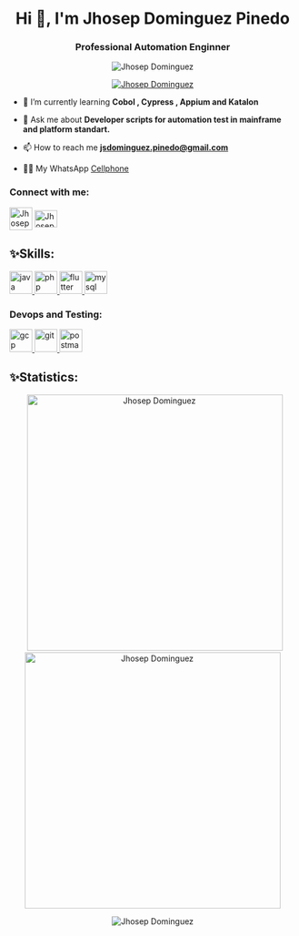 <!--<img align="center" src="https://user-images.githubusercontent.com/91768959/136720579-5e62a216-7a68-4509-bb6c-08f1f93b8901.gif" width="1000" height="450" /> -->
<!--<img align="center" src="https://user-images.githubusercontent.com/91768959/136721567-c55c78e4-d4f2-487d-b093-f8abcca1bd76.png" width="1000" height="480" /> -->
<h1 align="center">Hi 👋, I'm Jhosep Dominguez Pinedo</h1>
<h3 align="center">Professional Automation Enginner</h3>

<p align="center"> <img src="https://komarev.com/ghpvc/?username=jsdominguez" alt="Jhosep Dominguez" /> </p>

<p align="center"> <a href="https://github.com/ryo-ma/github-profile-trophy"><img src="https://github-profile-trophy.vercel.app/?username=jsdominguez" alt="Jhosep Dominguez" /></a> </p>


- 🌱 I’m currently learning **Cobol , Cypress , Appium and Katalon** 

- 💬 Ask me about **Developer scripts for automation test in mainframe and platform standart.**

- 📫 How to reach me **jsdominguez.pinedo@gmail.com**

- 🤳🏽 My WhatsApp [Cellphone](https://wa.me/51983526842?text=Hola)

<h3 align="left">Connect with me:</h3>

<p align="left">
<a href="https://www.linkedin.com/in/jdominguezpinedo/" target="blank"><img align="center" src="https://raw.githubusercontent.com/rahuldkjain/github-profile-readme-generator/master/src/images/icons/Social/linked-in-alt.svg" alt="Jhosep Dominguez="30" width="40" /></a>
<a href="https://www.instagram.com/jhosep.c0m/" target="blank"><img align="center" src="https://raw.githubusercontent.com/rahuldkjain/github-profile-readme-generator/master/src/images/icons/Social/instagram.svg" alt="Jhosep Dominguez" height="30" width="40" /></a>
</p>

<h2 align="left">✨Skills:</h2>
<p align="left">
<a href="#" target="_blank"> <img src="https://www.vectorlogo.zone/logos/java/java-icon.svg" alt="java" width="40" height="40"/> </a>
<a href="#" target="_blank"> <img src="https://www.vectorlogo.zone/logos/php/php-icon.svg" alt="php" width="40" height="40"/> </a> 
<a href="#" target="_blank"> <img src="https://www.vectorlogo.zone/logos/linux/linux-icon.svg" alt="flutter" width="40" height="40"/> </a>
<a href="#" target="_blank"> <img src="https://www.vectorlogo.zone/logos/mysql/mysql-icon.svg" alt="mysql" width="40" height="40"/> </a>
</p>
<h3 align="left">Devops and Testing:</h3>
<p align="left">
<a href="https://cloud.google.com" target="_blank"> <img src="https://www.vectorlogo.zone/logos/google_cloud/google_cloud-icon.svg" alt="gcp" width="40" height="40"/> </a> 
<a href="https://git-scm.com/" target="_blank"> <img src="https://www.vectorlogo.zone/logos/git-scm/git-scm-icon.svg" alt="git" width="40" height="40"/> </a> 
<a href="https://postman.com" target="_blank"> <img src="https://www.vectorlogo.zone/logos/getpostman/getpostman-icon.svg" alt="postman" width="40" height="40"/> </a>
</p>

<h2 align="left">✨Statistics:</h2>

<p align="center">&nbsp;
  <a><img  alt="Jhosep Dominguez" src="https://github-readme-stats.vercel.app/api?username=jsdominguez&show_icons=true&theme=dark" width="450" /></a>
  <a><img src="https://github-readme-streak-stats.herokuapp.com/?user=jsdominguez&" alt="Jhosep Dominguez" width="450"/></a>
 </p>

<p align="center"><img align="center" src="https://github-readme-stats.vercel.app/api/top-langs?username=jsdominguez&show_icons=true&locale=en&layout=compact" alt="Jhosep Dominguez" /></p>
